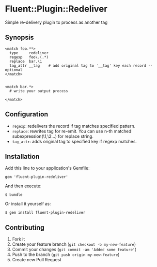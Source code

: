 # Fluent::Plugin::Redeliver

Simple re-delivery plugin to process as another tag

## Synopsis

```
<match foo.**>
  type     redeliver
  regexp   foo\.(.*)
  replace  bar.\1
  tag_attr __tag    # add original tag to '__tag' key each record -- optional
</match>


<match bar.*>
  # write your output process

</match>

```

## Configuration

 * `regexp`: redelivers the record if tag matches specified pattern.
 * `replace`: rewrites tag for re-emit. You can use n-th matched subexpression(\1,\2...) for replace string.
 * `tag_attr`: adds original tag to specified key if regexp matches.


## Installation

Add this line to your application's Gemfile:

    gem 'fluent-plugin-redeliver'

And then execute:

    $ bundle

Or install it yourself as:

    $ gem install fluent-plugin-redeliver

## Contributing

1. Fork it
2. Create your feature branch (`git checkout -b my-new-feature`)
3. Commit your changes (`git commit -am 'Added some feature'`)
4. Push to the branch (`git push origin my-new-feature`)
5. Create new Pull Request


